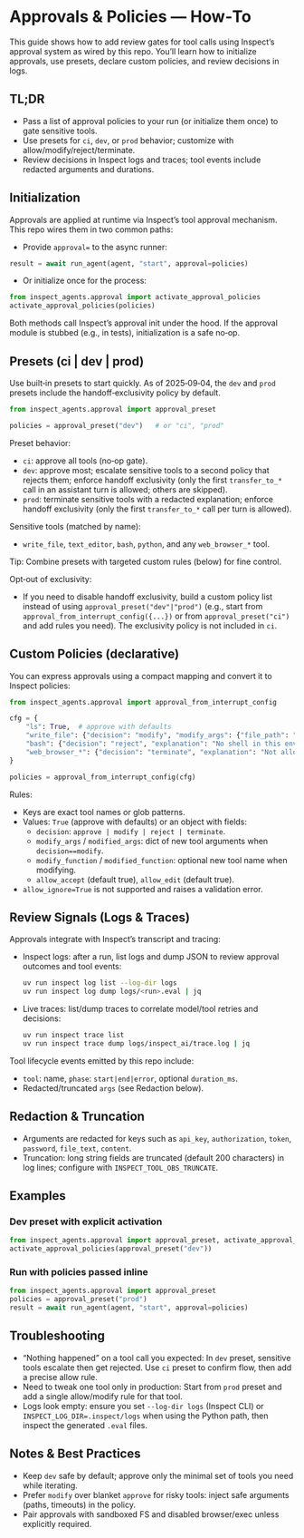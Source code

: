 # Approvals & Policies — How‑To

This guide shows how to add review gates for tool calls using Inspect’s approval system as wired by this repo. You’ll learn how to initialize approvals, use presets, declare custom policies, and review decisions in logs.

## TL;DR
- Pass a list of approval policies to your run (or initialize them once) to gate sensitive tools.
- Use presets for `ci`, `dev`, or `prod` behavior; customize with allow/modify/reject/terminate.
- Review decisions in Inspect logs and traces; tool events include redacted arguments and durations.

## Initialization
Approvals are applied at runtime via Inspect’s tool approval mechanism. This repo wires them in two common paths:

- Provide `approval=` to the async runner:
```python
result = await run_agent(agent, "start", approval=policies)
```

- Or initialize once for the process:
```python
from inspect_agents.approval import activate_approval_policies
activate_approval_policies(policies)
```

Both methods call Inspect’s approval init under the hood. If the approval module is stubbed (e.g., in tests), initialization is a safe no‑op.

## Presets (ci | dev | prod)
Use built‑in presets to start quickly. As of 2025‑09‑04, the `dev` and `prod` presets include the handoff‑exclusivity policy by default.

```python
from inspect_agents.approval import approval_preset

policies = approval_preset("dev")   # or "ci", "prod"
```

Preset behavior:
- `ci`: approve all tools (no‑op gate).
- `dev`: approve most; escalate sensitive tools to a second policy that rejects them; enforce handoff exclusivity (only the first `transfer_to_*` call in an assistant turn is allowed; others are skipped).
- `prod`: terminate sensitive tools with a redacted explanation; enforce handoff exclusivity (only the first `transfer_to_*` call per turn is allowed).

Sensitive tools (matched by name):
- `write_file`, `text_editor`, `bash`, `python`, and any `web_browser_*` tool.

Tip: Combine presets with targeted custom rules (below) for fine control.

Opt‑out of exclusivity:
- If you need to disable handoff exclusivity, build a custom policy list instead of using `approval_preset("dev"|"prod")` (e.g., start from `approval_from_interrupt_config({...})` or from `approval_preset("ci")` and add rules you need). The exclusivity policy is not included in `ci`.

## Custom Policies (declarative)
You can express approvals using a compact mapping and convert it to Inspect policies:

```python
from inspect_agents.approval import approval_from_interrupt_config

cfg = {
    "ls": True,  # approve with defaults
    "write_file": {"decision": "modify", "modify_args": {"file_path": "README.md"}},
    "bash": {"decision": "reject", "explanation": "No shell in this environment"},
    "web_browser_*": {"decision": "terminate", "explanation": "Not allowed"},
}

policies = approval_from_interrupt_config(cfg)
```

Rules:
- Keys are exact tool names or glob patterns.
- Values: `True` (approve with defaults) or an object with fields:
  - `decision`: `approve | modify | reject | terminate`.
  - `modify_args` / `modified_args`: dict of new tool arguments when `decision==modify`.
  - `modify_function` / `modified_function`: optional new tool name when modifying.
  - `allow_accept` (default true), `allow_edit` (default true).
- `allow_ignore=True` is not supported and raises a validation error.

## Review Signals (Logs & Traces)
Approvals integrate with Inspect’s transcript and tracing:
- Inspect logs: after a run, list logs and dump JSON to review approval outcomes and tool events:
  ```bash
  uv run inspect log list --log-dir logs
  uv run inspect log dump logs/<run>.eval | jq
  ```
- Live traces: list/dump traces to correlate model/tool retries and decisions:
  ```bash
  uv run inspect trace list
  uv run inspect trace dump logs/inspect_ai/trace.log | jq
  ```

Tool lifecycle events emitted by this repo include:
- `tool`: name, `phase`: `start|end|error`, optional `duration_ms`.
- Redacted/truncated `args` (see Redaction below).

## Redaction & Truncation
- Arguments are redacted for keys such as `api_key`, `authorization`, `token`, `password`, `file_text`, `content`.
- Truncation: long string fields are truncated (default 200 characters) in log lines; configure with `INSPECT_TOOL_OBS_TRUNCATE`.

## Examples
### Dev preset with explicit activation
```python
from inspect_agents.approval import approval_preset, activate_approval_policies
activate_approval_policies(approval_preset("dev"))
```

### Run with policies passed inline
```python
from inspect_agents.approval import approval_preset
policies = approval_preset("prod")
result = await run_agent(agent, "start", approval=policies)
```

## Troubleshooting
- “Nothing happened” on a tool call you expected: In `dev` preset, sensitive tools escalate then get rejected. Use `ci` preset to confirm flow, then add a precise allow rule.
- Need to tweak one tool only in production: Start from `prod` preset and add a single allow/modify rule for that tool.
- Logs look empty: ensure you set `--log-dir logs` (Inspect CLI) or `INSPECT_LOG_DIR=.inspect/logs` when using the Python path, then inspect the generated `.eval` files.

## Notes & Best Practices
- Keep `dev` safe by default; approve only the minimal set of tools you need while iterating.
- Prefer `modify` over blanket `approve` for risky tools: inject safe arguments (paths, timeouts) in the policy.
- Pair approvals with sandboxed FS and disabled browser/exec unless explicitly required.
